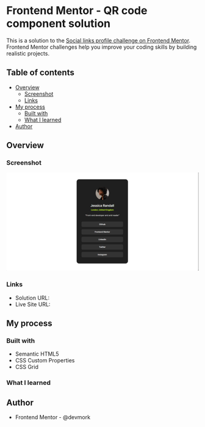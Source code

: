 # Frontend Mentor - QR code component solution

This is a solution to the [Social links profile challenge on Frontend Mentor](https://www.frontendmentor.io/challenges/social-links-profile-UG32l9m6dQ). Frontend Mentor challenges help you improve your coding skills by building realistic projects. 

## Table of contents

- [Overview](#overview)
  - [Screenshot](#screenshot)
  - [Links](#links)
- [My process](#my-process)
  - [Built with](#built-with)
  - [What I learned](#what-i-learned)
- [Author](#author)


## Overview


### Screenshot

![](./public/assets/images/screen-shot.png)

### Links

- Solution URL: 
- Live Site URL: 

## My process

### Built with

- Semantic HTML5 
- CSS Custom Properties
- CSS Grid


### What I learned



## Author

- Frontend Mentor - @devmork




